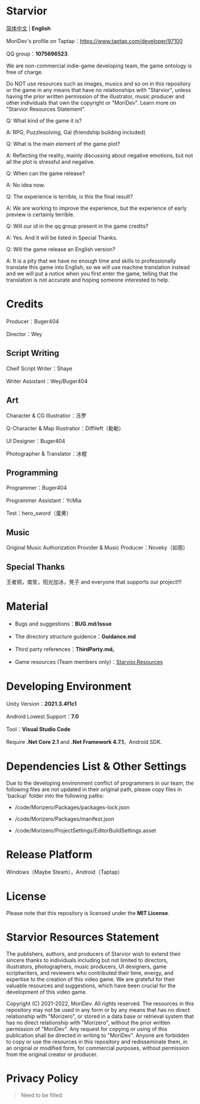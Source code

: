 # Starvior

[简体中文](https://github.com/MorizeroDev/Starvior/blob/master/README.md) | **English**

MoriDev's profile on Taptap：https://www.taptap.com/developer/97100

QQ group：**1075696523**.

We are non-commercial indie-game developing team, the game ontology is free of charge.

Do NOT use resources such as images, musics and so on in this repository or the game in any means that have no relationships with "Starvior", unless having the prior written permission of the illustrator, music producer and other individuals that own the copyright or "MoriDev". Learn more on "Starvior Resources Statement".

Q: What kind of the game it is?

A: RPG, Puzzlesolving, Gal (friendship building included)

Q: What is the main element of the game plot?

A: Reflecting the reality, mainly discussing about negative emotions, but not all the plot is stressful and negative.

Q: When can the game release?

A: No idea now.

Q: The experience is terrible, is this the final result?

A: We are working to improve the experience, but the experience of early preview is certainly terrible.

Q: Will our id in the qq group present in the game credits?

A: Yes. And it will be listed in Special Thanks.

Q: Will the game release an English version?

A: It is a pity that we have no enough time and skills to professionally translate this game into English, so we will use machine translation instead and we will put a notice when you first enter the game, telling that the translation is not accurate and hoping someone interested to help.

# Credits

Producer：Buger404

Director：Wey

## Script Writing

Cheif Script Writer：Shaye

Writer Assistant：Wey/Buger404

## Art

Character & CG Illustratior：泺罗

Q-Character & Map Illustratior：Diffileft（勒勒）

UI Designer：Buger404

Photographer & Translator：冰棍

## Programming

Programmer：Buger404

Programmer Assistant：YcMia

Test：hero_sword（蛋黄）

## Music

Original Music Authorization Provider & Music Producer：Noveky（如雨）

## Special Thanks

王者铜，南笙，阳光加冰，凳子 and everyone that supports our project!!!

# Material

* Bugs and suggestions：**BUG.md**/**Issue**
* The directory structure guidence：**Guidance.md**

* Third party references：**ThirdParty.md**。
* Game resources (Team members only)：[Starvior.Resources](https://github.com/Morizerodev/Starvior.Resources)

# Developing Environment 

Unity Version：**2021.3.4f1c1**                   

Android Lowest Support：**7.0**

Tool：**Visual Studio Code**

Require **.Net Core 2.1** and **.Net Framework 4.7.1**，Android SDK.

# Dependencies List & Other Settings

Due to the developing environment conflict of programmers in our team, the following files are not updated in their original path, please copy files in 'backup' folder into the following paths:

* /code/Morizero/Packages/packages-lock.json

* /code/Morizero/Packages/manifest.json

* /code/Morizero/ProjectSettings/EditorBuildSettings.asset

# Release Platform

Windows（Maybe Steam），Android（Taptap）

# License

Please note that this repository is licensed under the **MIT License**.

# Starvior Resources Statement

The publishers, authors, and producers of Starvior wish to extend their sincere thanks to individuals including but not limited to directors, illustrators, photographers, music producers, UI designers, game scriptwriters, and reviewers who contributed their time, energy, and expertise to the creation of this video game. We are grateful for their valuable resources and suggestions, which have been crucial for the development of this video game.

Copyright (C) 2021-2022, MoriDev. All rights reserved. The resources in this repository may not be used in any form or by any means that has no direct relationship with "Morizero", or stored in a data base or retrieval system that has no direct relationship with "Morizero", without the prior written permission of "MoriDev". Any request for copying or using of this publication shall be directed in writing to "MoriDev". Anyone are forbidden to copy or use the resources in this repository and redisseminate them, in an original or modified form, for commercial purposes, without permission from the original creator or producer.

# Privacy Policy

> Need to be filled.